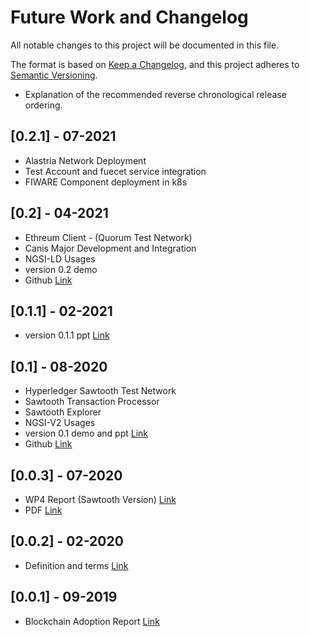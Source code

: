 # Future Work and Changelog

All notable changes to this project will be documented in this file.

The format is based on [Keep a Changelog](https://keepachangelog.com/en/1.0.0/),
and this project adheres to [Semantic Versioning](https://semver.org/spec/v2.0.0.html).

- Explanation of the recommended reverse chronological release ordering.


## [0.2.1] - 07-2021
- Alastria Network Deployment
- Test Account and fuecet service integration
- FIWARE Component deployment in k8s

## [0.2] - 04-2021
- Ethreum Client - (Quorum Test Network)
- Canis Major Development and Integration
- NGSI-LD Usages
- version 0.2 demo
- Github [Link](https://github.com/cattlechain)

## [0.1.1] - 02-2021

- version 0.1.1 ppt [Link](https://drive.google.com/file/d/1LANR6Dg9R-f7tiU9y6dnhdTJU9HEdcdf/view?usp=sharing)

## [0.1] - 08-2020
- Hyperledger Sawtooth Test Network
- Sawtooth Transaction Processor
- Sawtooth Explorer
- NGSI-V2 Usages
- version 0.1 demo and ppt [Link](https://drive.google.com/file/d/1LGl6R1jgOORgygDkig2WxqziNU5Wa1vc/view?usp=sharing)
- Github [Link](https://github.com/cattlechain)


## [0.0.3] - 07-2020

- WP4 Report (Sawtooth Version) [Link](https://docs.google.com/document/d/1Bf-yt485MXkusa-EliRQzEMuagMYP4tv6FFRGa_qPxE/edit?usp=sharing)
- PDF [Link](https://drive.google.com/file/d/1Lhymqrnu92LXHaOlhvKfT5UxDenKq-g4/view?usp=sharing)


## [0.0.2] - 02-2020

-  Definition and terms [Link](https://docs.google.com/document/d/1Rs1EI_IpH55vO18fywyCo3lOhBam_M9dH-sAiIiJKX8/edit?usp=sharing)

## [0.0.1] - 09-2019

-  Blockchain Adoption Report [Link](https://drive.google.com/file/d/1H-kmXXEzX1XANi6bh-Yu9FCm5C6NC0gC/view?usp=sharing)



